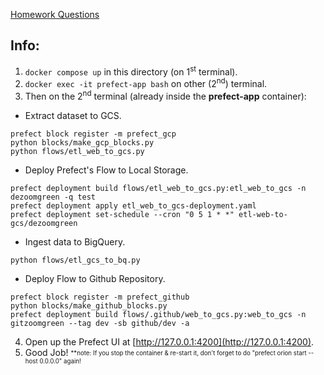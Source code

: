 [Homework Questions](https://github.com/DataTalksClub/data-engineering-zoomcamp/blob/main/cohorts/2023/week_2_workflow_orchestration/homework.md)

## Info:
1. `docker compose up` in this directory (on 1<sup>st</sup> terminal).
2. `docker exec -it prefect-app bash` on other (2<sup>nd</sup>) terminal.
3. Then on the 2<sup>nd</sup> terminal (already inside the **prefect-app** container): <br>
* Extract dataset to GCS.
```
prefect block register -m prefect_gcp
python blocks/make_gcp_blocks.py
python flows/etl_web_to_gcs.py
```
* Deploy Prefect's Flow to Local Storage.
```
prefect deployment build flows/etl_web_to_gcs.py:etl_web_to_gcs -n dezoomgreen -q test
prefect deployment apply etl_web_to_gcs-deployment.yaml
prefect deployment set-schedule --cron "0 5 1 * *" etl-web-to-gcs/dezoomgreen
```
* Ingest data to BigQuery.
```
python flows/etl_gcs_to_bq.py
```
* Deploy Flow to Github Repository.
```
prefect block register -m prefect_github
python blocks/make_github_blocks.py
prefect deployment build flows/.github/web_to_gcs.py:web_to_gcs -n gitzoomgreen --tag dev -sb github/dev -a
```
4. Open up the Prefect UI at [http://127.0.0.1:4200](http://127.0.0.1:4200).
5. Good Job!
<sub><sup>**note: If you stop the container & re-start it, don't forget to do "prefect orion start --host 0.0.0.0" again!</sup></sub>